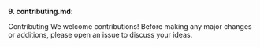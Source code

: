 
**9. contributing.md**:

Contributing
We welcome contributions! Before making any major changes or additions, please open an issue to discuss your ideas.